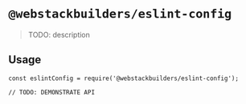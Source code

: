 # `@webstackbuilders/eslint-config`

> TODO: description

## Usage

```
const eslintConfig = require('@webstackbuilders/eslint-config');

// TODO: DEMONSTRATE API
```
